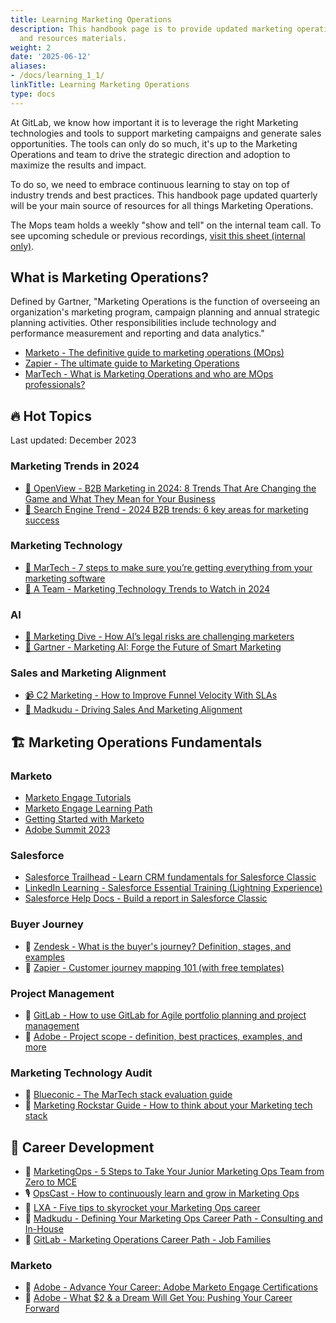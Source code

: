 ```yaml
---
title: Learning Marketing Operations
description: This handbook page is to provide updated marketing operations learning
  and resources materials.
weight: 2
date: '2025-06-12'
aliases:
- /docs/learning_1_1/
linkTitle: Learning Marketing Operations
type: docs
---
```


At GitLab, we know how important it is to leverage the right Marketing technologies and tools to support marketing campaigns and generate sales opportunities. The tools can only do so much, it's up to the Marketing Operations and team to drive the strategic direction and adoption to maximize the results and impact.

To do so, we need to embrace continuous learning to stay on top of industry trends and best practices. This handbook page updated quarterly will be your main source of resources for all things Marketing Operations.

The Mops team holds a weekly "show and tell" on the internal team call. To see upcoming schedule or previous recordings, [visit this sheet (internal only)](https://docs.google.com/spreadsheets/d/1iovZfsOppjj8SJW13Y9F_IYXjVCRnHd5FgbUDIUrPfE/edit?usp=sharing).

## What is Marketing Operations?

Defined by Gartner, "Marketing Operations is the function of overseeing an organization's marketing program, campaign planning and annual strategic planning activities. Other responsibilities include technology and performance measurement and reporting and data analytics."

- [Marketo - The definitive guide to marketing operations (MOps)](https://business.adobe.com/blog/basics/definitive-guide-to-marketing-operations-mops)
- [Zapier - The ultimate guide to Marketing Operations](https://zapier.com/blog/marketing-operations/)
- [MarTech - What is Marketing Operations and who are MOps professionals?](https://martech.org/what-is-marketing-operations-and-who-are-mops-professionals/)

## 🔥 Hot Topics

Last updated: December 2023

### Marketing Trends in 2024

- [📝 OpenView - B2B Marketing in 2024: 8 Trends That Are Changing the Game and What They Mean for Your Business](https://openviewpartners.com/blog/b2b-marketing-in-2024/)
- [📝 Search Engine Trend - 2024 B2B trends: 6 key areas for marketing success](https://searchengineland.com/2024-b2b-trends-marketing-success-435121)

### Marketing Technology

- [📝 MarTech - 7 steps to make sure you’re getting everything from your marketing software](https://martech.org/7-steps-to-make-sure-youre-getting-everything-from-your-marketing-software/)
- [📝 A Team - Marketing Technology Trends to Watch in 2024](https://a-team.global/blog/marketing-technology-trends-to-watch-in-2024/)

### AI

- [📝 Marketing Dive - How AI’s legal risks are challenging marketers](https://www.marketingdive.com/news/how-ai-artificial-intelligence-legal-risks-challenging-marketers/652707/)
- [📝 Gartner - Marketing AI: Forge the Future of Smart Marketing](https://www.gartner.com/en/marketing/topics/ai-in-marketing)

### Sales and Marketing Alignment

- [📹 C2 Marketing - How to Improve Funnel Velocity With SLAs](https://www.cs2marketing.com/revenue-growth-architects/how-to-improve-funnel-velocity-with-slas)
- [📝 Madkudu - Driving Sales And Marketing Alignment](https://www.madkudu.com/marketing-operations-guide/driving-sales-and-marketing-alignment)

## 🏗️ Marketing Operations Fundamentals

### Marketo

- [Marketo Engage Tutorials](https://experienceleague.adobe.com/docs/marketo-learn/tutorials/overview.html?lang=en)
- [Marketo Engage Learning Path](https://learning.adobe.com/learning-path/adobe_marketo_engage/curra000000000006231.html)
- [Getting Started with Marketo](https://experienceleague.adobe.com/docs/marketo/using/getting-started-with-marketo/getting-started.html)
- [Adobe Summit 2023](https://business.adobe.com/summit/2023/sessions.html?Products=Adobe+Marketo+Engage)

### Salesforce

- [Salesforce Trailhead - Learn CRM fundamentals for Salesforce Classic](https://trailhead.salesforce.com/content/learn/trails/getting_started_crm_basics)
- [LinkedIn Learning - Salesforce Essential Training (Lightning Experience)](https://www.linkedin.com/learning/salesforce-essential-training/accessing-salesforce-through-your-company?autoSkip=true&resume=false&u=2255073)
- [Salesforce Help Docs - Build a report in Salesforce Classic](https://help.salesforce.com/s/articleView?id=sf.reports_builder_editing.htm&type=5)

### Buyer Journey

- 📝 [Zendesk - What is the buyer's journey? Definition, stages, and examples](https://www.zendesk.com/blog/buyer-journey/)
- 📝 [Zapier - Customer journey mapping 101 (with free templates)](https://zapier.com/blog/customer-journey-mapping/)

### Project Management

- 📝 [GitLab - How to use GitLab for Agile portfolio planning and project management](https://about.gitlab.com/blog/2020/11/11/gitlab-for-agile-portfolio-planning-project-management/)
- 📝 [Adobe - Project scope - definition, best practices, examples, and more](https://business.adobe.com/blog/basics/project-scope-definition-best-practices-examples-and-more)

### Marketing Technology Audit

- 📝 [Blueconic - The MarTech stack evaluation guide](https://www.blueconic.com/resources/martech-stack)
- 📝 [Marketing Rockstar Guide - How to think about your Marketing tech stack](https://www.marketingrockstarguides.com/how-to-manage-martech-stack-3915/)

## 💼 Career Development

- 📝 [MarketingOps - 5 Steps to Take Your Junior Marketing Ops Team from Zero to MCE](https://marketingops.com/5-steps-to-take-your-junior-marketing-ops-team-from-zero-to-mce/)
- 🎙️ [OpsCast - How to continuously learn and grow in Marketing Ops](https://open.spotify.com/episode/5gVVWM5v54DASY7ZuPbPYw?si=7QjfC8KRQwmmwnrt6PsokA)
- 📝 [LXA - Five tips to skyrocket your Marketing Ops career](https://www.lxahub.com/stories/5-tips-to-skyrocket-your-career-in-marketing-ops)
- 📝 [Madkudu - Defining Your Marketing Ops Career Path - Consulting and In-House](https://www.madkudu.com/marketing-operations-guide/defining-your-marketing-ops-career-path)
- 📝 [GitLab - Marketing Operations Career Path - Job Families](/job-families/marketing/marketing-operations-manager/)

### Marketo

- 🎥 [Adobe - Advance Your Career: Adobe Marketo Engage Certifications](https://business.adobe.com/summit/2023/sessions/advance-your-career-adobe-marketo-engage-certifica-s203.html)
- 🎥 [Adobe - What $2 & a Dream Will Get You: Pushing Your Career Forward](https://business.adobe.com/summit/2023/sessions/what-2-a-dream-will-get-you-pushing-your-career-fo-s215.html)
